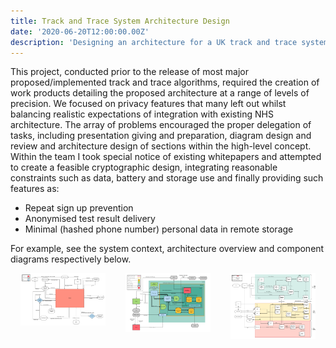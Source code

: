 ```yaml
---
title: Track and Trace System Architecture Design
date: '2020-06-20T12:00:00.00Z'
description: 'Designing an architecture for a UK track and trace system.'
---
```


This project, conducted prior to the release of most major proposed/implemented track and trace algorithms, required the creation of work products detailing the proposed architecture at a range of levels of precision. 
We focused on privacy features that many left out whilst balancing realistic expectations of integration with existing NHS architecture.
The array of problems encouraged the proper delegation of tasks, including presentation giving and preparation, diagram design and review and architecture design of sections within the high-level concept. 
Within the team I took special notice of existing whitepapers and attempted to create a feasible cryptographic design, integrating reasonable constraints such as data, battery and storage use and finally providing such features as:

- Repeat sign up prevention
- Anonymised test result delivery
- Minimal (hashed phone number) personal data in remote storage

For example, see the system context, architecture overview and component diagrams respectively below.

<div style = "display: flex; justify-content: center;">
  <div style = "width: 250px; 
  margin: 0 1rem;
    margin-bottom : 1.5rem;">
      <img style = "display: inline-block" src = "./SystemContextDiagram.png">
  </div>
  <div style = "width: 250px; 
  margin: 0 1rem;
    margin-bottom : 1.5rem;">
      <img style = "display: inline-block" src = "./ArchitectureOverviewDiagram.png">
  </div>
  <div style = "width: 250px; 
  margin: 0 1rem;
    margin-bottom : 1.5rem;">
      <img style = "display: inline-block" src = "./ComponentDiagram.png">
  </div>  
</div>
